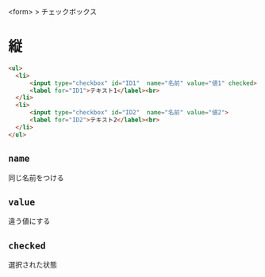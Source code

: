 \<form> > チェックボックス
# 縦
```html
<ul>
  <li>
	  <input type="checkbox" id="ID1"  name="名前" value="値1" checked>
	  <label for="ID1">テキスト1</label><br>
  </li>
  <li>
	  <input type="checkbox" id="ID2"  name="名前" value="値2">
	  <label for="ID2">テキスト2</label><br>
  </li>
</ul>
```

## ```name```
同じ名前をつける

## ```value```
違う値にする

## ```checked```
選択された状態
